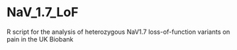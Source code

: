 # NaV_1.7_LoF
R script for the analysis of heterozygous NaV1.7 loss-of-function variants on pain in the UK Biobank
